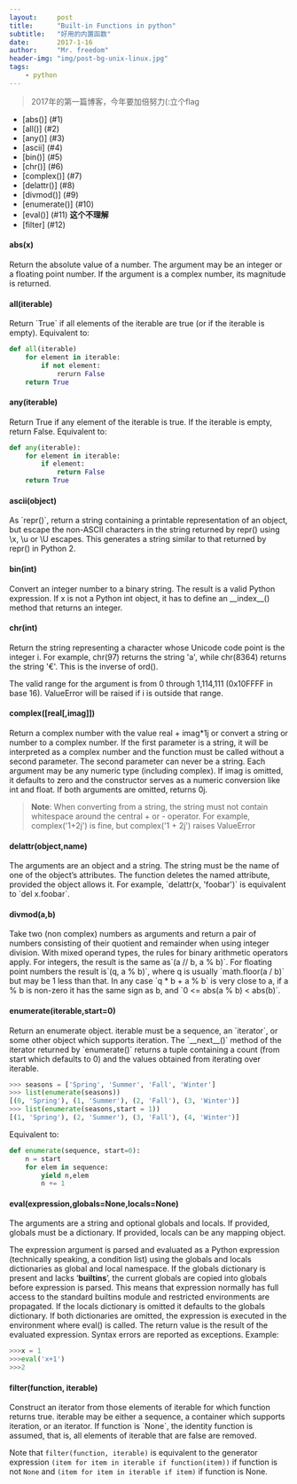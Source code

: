 ```yaml
---
layout:     post
title:      "Built-in Functions in python"
subtitle:   "好用的内置函数"
date:       2017-1-16
author:     "Mr. freedom"
header-img: "img/post-bg-unix-linux.jpg"
tags:
    - python
---
```



>2017年的第一篇博客，今年要加倍努力(:立个flag

* [abs()] (#1)
* [all()] (#2)
* [any()] (#3)
* [ascii] (#4)
* [bin()] (#5)
* [chr()] (#6)
* [complex()] (#7)
* [delattr()] (#8)
* [divmod()] (#9)
* [enumerate()] (#10)
* [eval()] (#11) **这个不理解**
* [filter] (#12)

<h4 id="1">abs(x)</h4>
Return the absolute value of a number. The argument may be an integer or a floating point number. If the argument is a complex number, its magnitude is returned. 

<h4 id="2">all(iterable)</h4>
Return `True` if all elements of the iterable are true (or if the iterable is empty). Equivalent to:

```python
def all(iterable)
	for element in iterable:
		if not element:
			rerurn False
	return True
```

<h4 id="3">any(iterable)</h4>
Return True if any element of the iterable is true. If the iterable is empty, return False. Equivalent to:

```python
def any(iterable):
	for element in iterable:
		if element:
			return False
	return True
```

<h4 id="4">ascii(object)</h4>
As `repr()`, return a string containing a printable representation of an object, but escape the non-ASCII characters in the string returned by repr() using \x, \u or \U escapes. This generates a string similar to that returned by repr() in Python 2.

<h4 id="5">bin(int)</h4>
Convert an integer number to a binary string. The result is a valid Python expression. If x is not a Python int object, it has to define an __index__() method that returns an integer.


<h4 id="6">chr(int)</h4>
Return the string representing a character whose Unicode code point is the integer i. For example, chr(97) returns the string 'a', while chr(8364) returns the string '€'. This is the inverse of ord().

The valid range for the argument is from 0 through 1,114,111 (0x10FFFF in base 16). ValueError will be raised if i is outside that range.

<h4 id="7">complex([real[,imag]])</h4>
Return a complex number with the value real + imag*1j or convert a string or number to a complex number. If the first parameter is a string, it will be interpreted as a complex number and the function must be called without a second parameter. The second parameter can never be a string. Each argument may be any numeric type (including complex). If imag is omitted, it defaults to zero and the constructor serves as a numeric conversion like int and float. If both arguments are omitted, returns 0j.

>**Note**: When converting from a string, the string
must not contain whitespace around the central + or - operator. For example, complex('1+2j') is fine, but complex('1 + 2j') raises ValueError

<h4 id="8">delattr(object,name)</h4>
The arguments are an object and a string. The string must be the name of one of the object’s attributes. The function deletes the named attribute, provided the object allows it. For example, `delattr(x, 'foobar')` is equivalent to `del x.foobar`.

<h4 id="9">divmod(a,b)</h4>
Take two (non complex) numbers as arguments and return a pair of numbers consisting of their quotient and remainder when using integer division. With mixed operand types, the rules for binary arithmetic operators apply. For integers, the result is the same as`(a // b, a % b)`. For floating point numbers the result is`(q, a % b)`, where q is usually `math.floor(a / b)` but may be 1 less than that. In any case `q * b + a % b` is very close to a, if a % b is non-zero it has the same sign as b, and `0 <= abs(a % b) < abs(b)`.

<h4 id="10">enumerate(iterable,start=0)</h4>
Return an enumerate object. iterable must be a sequence, an `iterator`, or some other object which supports iteration. The `__next__()` method of the iterator returned by `enumerate()` returns a tuple containing a count (from start which defaults to 0) and the values obtained from iterating over iterable.

```python
>>> seasons = ['Spring', 'Summer', 'Fall', 'Winter']
>>> list(enumerate(seasons))
[(0, 'Spring'), (1, 'Summer'), (2, 'Fall'), (3, 'Winter')]
>>> list(enumerate(seasons,start = 1))
[(1, 'Spring'), (2, 'Summer'), (3, 'Fall'), (4, 'Winter')]
```

Equivalent to:

```python
def enumerate(sequence, start=0):
	n = start
	for elem in sequence:
		yield n,elem
		n += 1
```

<h4 id="11">eval(expression,globals=None,locals=None)</h4>
The arguments are a string and optional globals and locals. If provided, globals must be a dictionary. If provided, locals can be any mapping object.

The expression argument is parsed and evaluated as a Python expression (technically speaking, a condition list) using the globals and locals dictionaries as global and local namespace. If the globals dictionary is present and lacks ‘__builtins__’, the current globals are copied into globals before expression is parsed. This means that expression normally has full access to the standard builtins module and restricted environments are propagated. If the locals dictionary is omitted it defaults to the globals dictionary. If both dictionaries are omitted, the expression is executed in the environment where eval() is called. The return value is the result of the evaluated expression. Syntax errors are reported as exceptions. Example:

```python
>>>x = 1
>>>eval('x+1')
>>>2
```

<h4 id="12">filter(function, iterable)</h4>
Construct an iterator from those elements of iterable for which function returns true. iterable may be either a sequence, a container which supports iteration, or an iterator. If function is `None`, the identity function is assumed, that is, all elements of iterable that are false are removed.

Note that `filter(function, iterable)` is equivalent to the generator expression `(item for item in iterable if function(item))` if function is not `None` and `(item for item in iterable if item)` if function is None.






